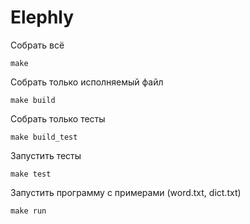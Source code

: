 Elephly
=======

Собрать всё
```
make
```

Собрать только исполняемый файл
```
make build
```

Собрать только тесты
```
make build_test
```

Запустить тесты
```
make test
```

Запустить программу с примерами (word.txt, dict.txt)
```
make run
```

